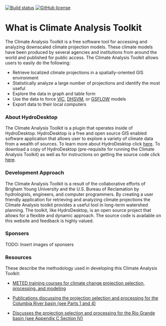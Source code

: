 [![Build status](https://ci.appveyor.com/api/projects/status/06kmt7yy5nepbpt7?svg=true)](https://ci.appveyor.com/project/blounsbury36183/climateanalysistoolkit) 
[![GitHub license](https://img.shields.io/badge/license-MIT-blue.svg)](https://raw.githubusercontent.com/usbr/ClimateAnalysisToolkit/master/LICENSE)

# What is Climate Analysis Toolkit

The Climate Analysis Toolkit is a free software tool for accessing and analyzing downscaled climate projection models. These climate models have been produced by several agencies and institutions from around the world and published for public access. The Climate Analysis Toolkit allows users to easily do the following:

- Retrieve localized climate projections in a spatially-oriented GIS environment
- Statistically analyze a large number of projections and identify the most useful
- Explore the data in graph and table form
- Use the data to force [VIC](http://www.hydro.washington.edu/Lettenmaier/Models/VIC/Overview/ModelOverview.shtml), [DHSVM](http://www.hydro.washington.edu/Lettenmaier/Models/DHSVM/), or [GSFLOW](http://water.usgs.gov/ogw/gsflow/) models
- Export data to their local computers

### About HydroDesktop

The Climate Analysis Toolkit is a plugin that operates inside of HydroDesktop.  HydroDesktop is a free and open source GIS enabled software application that allows user to explore a variety of climate data from a wealth of sources.  To learn more about HydroDesktop click [here](https://hydrodesktop.codeplex.com/). To download a copy of HydroDesktop (pre-requisite for running the Climate Analysis Toolkit) as well as for instructions on getting the source code click [here](https://hydrodesktop.codeplex.com/wikipage?title=Getting%20HydroDesktop&referringTitle=Home).

### Development Approach

The Climate Analysis Toolkit is a result of the collaborative efforts of Brigham Young University and the U.S. Bureau of Reclamation by hydrologists, engineers, and computer programmers. By creating a user friendly application for retrieving and analyzing climate projections the Climate Analysis toolkit provides a useful tool in long-term watershed planning. The toolkit, like HydroDesktop, is an open source project that allows for a flexible and dynamic approach.  The source code is available on this website and feedback is highly valued.

### Sponsers

TODO: Insert images of sponsers

### Resources

These describe the methodology used in developing this Climate Analysis Toolkit:

- [METED training courses for climate change projection selection, processing, and modeling](http://courses.comet.ucar.edu/course/index.php?categoryid=33)

- [Publications discussing the projection selection and processing for the Columbia River basin (see Parts 1 and 4)](http://www.usbr.gov/pn/climate/crbia/webinar.html)

- [Discusses the projection selection and processing for the Rio Grande basin (see Appendix C Section IV)](http://www.usbr.gov/WaterSMART/wcra/index.html )

